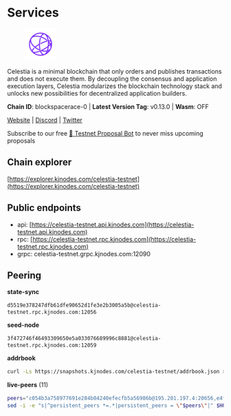 # Services

<figure><img src="https://raw.githubusercontent.com/kj89/cosmos-images/main/logos/celestia.png" alt=""><figcaption></figcaption></figure>

Celestia is a minimal blockchain that only orders and publishes transactions and  does not execute them. By decoupling the consensus and application execution layers,  Celestia modularizes the blockchain technology stack and unlocks new possibilities  for decentralized application builders.

**Chain ID**: blockspacerace-0 | **Latest Version Tag**: v0.13.0 | **Wasm**: OFF

[Website](https://celestia.org) | [Discord](https://discord.gg/celestiacommunity) | [Twitter](https://twitter.com/CelestiaOrg)



Subscribe to our free [🤖 Testnet Proposal Bot](https://t.me/kjnodes_testnet_proposal_bot) to never miss upcoming proposals


## Chain explorer
[https://explorer.kjnodes.com/celestia-testnet](https://explorer.kjnodes.com/celestia-testnet)

## Public endpoints

* api: [https://celestia-testnet.api.kjnodes.com](https://celestia-testnet.api.kjnodes.com)
* rpc: [https://celestia-testnet.rpc.kjnodes.com](https://celestia-testnet.rpc.kjnodes.com)
* grpc: celestia-testnet.grpc.kjnodes.com:12090

## Peering

**state-sync**

```text
d5519e378247dfb61dfe90652d1fe3e2b3005a5b@celestia-testnet.rpc.kjnodes.com:12056
```

**seed-node**

```text
3f472746f46493309650e5a033076689996c8881@celestia-testnet.rpc.kjnodes.com:12059
```

**addrbook**
```bash
curl -Ls https://snapshots.kjnodes.com/celestia-testnet/addrbook.json > $HOME/.celestia-app/config/addrbook.json
```

**live-peers** (11)
```bash
peers="c054b3a758977691e284b04240efecfb5a56986b@195.201.197.4:20656,e4fa11cfb413d69d95dc90a0e12125b091b1d574@51.158.115.159:26656,193acd7bf7049b425d7b95c24e02250fce8ad45c@65.109.92.79:11656,0096a95343de3097594ebebc66542ed4a4167f2a@65.109.159.227:26656,d5519e378247dfb61dfe90652d1fe3e2b3005a5b@65.109.68.190:12056,de36dc2bc32ecaacafb213d173f6218f93ebb306@144.76.105.14:26656,6c73374cb78a543e2dd3eb218c29386392da2cf5@35.210.99.77:26656,7d6d1d1c3498687d4705fe4c7216623797835fae@74.118.136.164:26656,b9a59a4e1e521ff3bf651c20a17bbad61fdd443d@104.128.62.172:26656,8f14ec71e1d712c912c27485a169c2519628cfb6@185.225.232.196:21656,af66f28f19f747bd2b5a18d91d143dc8e035f86a@47.147.226.228:52656"
sed -i -e "s|^persistent_peers *=.*|persistent_peers = \"$peers\"|" $HOME/.celestia-app/config/config.toml
```
